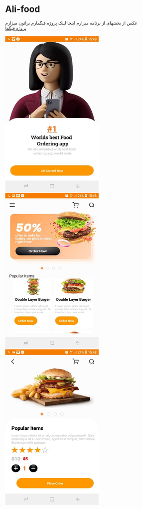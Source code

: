 # Ali-food
عکس از بخشهای از برنامه میزارم اینجا لینک پروژه فیگمارم براتون میزارم
<br>
<a href="https://www.figma.com/community/file/1094613240941650022">پروژه فیگما</a>
<br><br>
<img src="https://github.com/alirezabashi98/Ali-food/raw/master/img_1.jpg" height="500" width="300">
<img src="https://github.com/alirezabashi98/Ali-food/raw/master/img_2.jpg" height="500" width="300">
<img src="https://github.com/alirezabashi98/Ali-food/raw/master/img_3.jpg" height="500" width="300">
